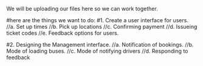 We will be uploading our files here so we can work together.

#here are the things we want to do:
#1. Create a user interface for users.
 //a. Set up times
 //b. Pick up locations
 //c. Confirming payment
 //d. Issueing ticket codes
 //e. Feedback options for users.

#2. Designing the Management interface.
 //a. Notification of bookings.
 //b. Mode of loading buses.
 //c. Mode of notifying drivers
 //d. Responding to feedback
